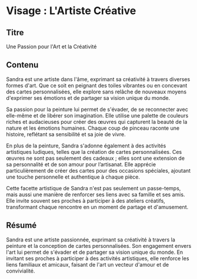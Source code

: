 # Visage : L'Artiste Créative

## Titre

Une Passion pour l'Art et la Créativité

## Contenu

Sandra est une artiste dans l'âme, exprimant sa créativité à travers diverses formes d'art. Que ce soit en peignant des toiles vibrantes ou en concevant des cartes personnalisées, elle explore sans relâche de nouveaux moyens d'exprimer ses émotions et de partager sa vision unique du monde.

Sa passion pour la peinture lui permet de s'évader, de se reconnecter avec elle-même et de libérer son imagination. Elle utilise une palette de couleurs riches et audacieuses pour créer des œuvres qui capturent la beauté de la nature et les émotions humaines. Chaque coup de pinceau raconte une histoire, reflétant sa sensibilité et sa joie de vivre.

En plus de la peinture, Sandra s'adonne également à des activités artistiques ludiques, telles que la création de cartes personnalisées. Ces œuvres ne sont pas seulement des cadeaux ; elles sont une extension de sa personnalité et de son amour pour l’artisanat. Elle apprécie particulièrement de créer des cartes pour des occasions spéciales, ajoutant une touche personnelle et authentique à chaque pièce.

Cette facette artistique de Sandra n'est pas seulement un passe-temps, mais aussi une manière de renforcer ses liens avec sa famille et ses amis. Elle invite souvent ses proches à participer à des ateliers créatifs, transformant chaque rencontre en un moment de partage et d'amusement.

## Résumé

Sandra est une artiste passionnée, exprimant sa créativité à travers la peinture et la conception de cartes personnalisées. Son engagement envers l'art lui permet de s'évader et de partager sa vision unique du monde. En invitant ses proches à participer à des activités artistiques, elle renforce les liens familiaux et amicaux, faisant de l'art un vecteur d'amour et de convivialité.
